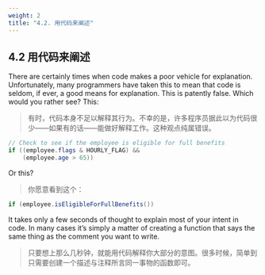 ```yaml
---
weight: 2
title: "4.2. 用代码来阐述"
---
```


## 4.2 用代码来阐述

There are certainly times when code makes a poor vehicle for explanation. Unfortunately, many programmers have taken this to mean that code is seldom, if ever, a good means for explanation. This is patently false. Which would you rather see? This:

> 有时，代码本身不足以解释其行为。不幸的是，许多程序员据此以为代码很少——如果有的话——能做好解释工作。这种观点纯属错误。

```java
// Check to see if the employee is eligible for full benefits
if ((employee.flags & HOURLY_FLAG) &&
    (employee.age > 65))
```

Or this?

> 你愿意看到这个：

```java
if (employee.isEligibleForFullBenefits())
```

It takes only a few seconds of thought to explain most of your intent in code. In many cases it’s simply a matter of creating a function that says the same thing as the comment you want to write.

> 只要想上那么几秒钟，就能用代码解释你大部分的意图。很多时候，简单到只需要创建一个描述与注释所言同一事物的函数即可。